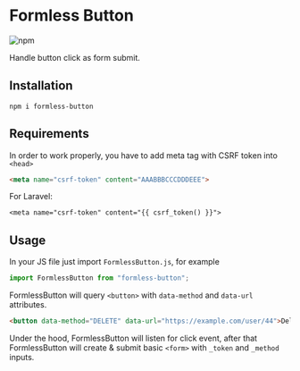 # Formless Button

![npm](https://img.shields.io/npm/v/formless-button)

Handle button click as form submit.

## Installation

`npm i formless-button`

## Requirements

In order to work properly, you have to add meta tag with CSRF token into `<head>`

```html
<meta name="csrf-token" content="AAABBBCCCDDDEEE">
```

For Laravel:

```blade
<meta name="csrf-token" content="{{ csrf_token() }}">
```

## Usage

In your JS file just import `FormlessButton.js`, for example

```js
import FormlessButton from "formless-button";
```

FormlessButton will query `<button>` with `data-method` and `data-url` attributes.

```html
<button data-method="DELETE" data-url="https://example.com/user/44">Delete user</button>
```

Under the hood, FormlessButton will listen for click event, after that FormlessButton will create & submit basic `<form>` with `_token` and `_method` inputs.